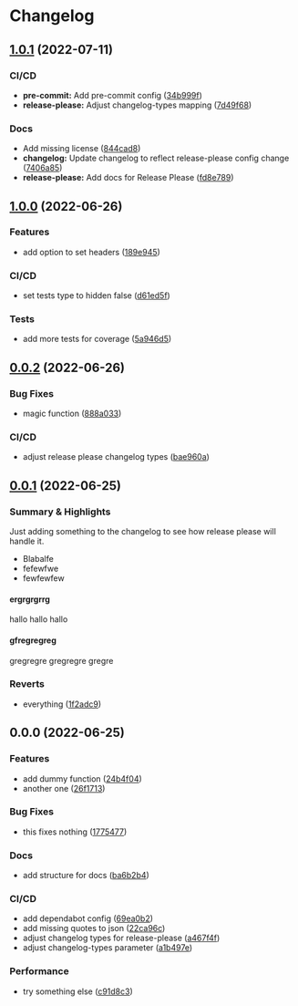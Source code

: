 # Changelog

## [1.0.1](https://github.com/trallnag/testbench-release-please/compare/v1.0.0...v1.0.1) (2022-07-11)


### CI/CD

* **pre-commit:** Add pre-commit config ([34b999f](https://github.com/trallnag/testbench-release-please/commit/34b999f495506223db282ada344d2a887bb07ab4))
* **release-please:** Adjust changelog-types mapping ([7d49f68](https://github.com/trallnag/testbench-release-please/commit/7d49f68620522a005b96eb055c7bce863c9904ff))


### Docs

* Add missing license ([844cad8](https://github.com/trallnag/testbench-release-please/commit/844cad879a2ac423c4a1411351411ab406e44fba))
* **changelog:** Update changelog to reflect release-please config change ([7406a85](https://github.com/trallnag/testbench-release-please/commit/7406a857b4fd9ee7af0e6528bfaf794cdbfa303c))
* **release-please:** Add docs for Release Please ([fd8e789](https://github.com/trallnag/testbench-release-please/commit/fd8e789116411359c52f8b8e46c7efb25599a728))

## [1.0.0](https://github.com/trallnag/testbench-release-please/compare/v0.0.2...v1.0.0) (2022-06-26)


### Features

* add option to set headers ([189e945](https://github.com/trallnag/testbench-release-please/commit/189e945fb2b1abab4cffce545352226e220590af))


### CI/CD

* set tests type to hidden false ([d61ed5f](https://github.com/trallnag/testbench-release-please/commit/d61ed5f23ff65c516759d2230b2667741fbe3d7f))


### Tests

* add more tests for coverage ([5a946d5](https://github.com/trallnag/testbench-release-please/commit/5a946d535cb8d0173d970966c41dd85ad26061fd))

## [0.0.2](https://github.com/trallnag/testbench-release-please/compare/v0.0.1...v0.0.2) (2022-06-26)


### Bug Fixes

* magic function ([888a033](https://github.com/trallnag/testbench-release-please/commit/888a0330a38615858bf0dc4b36835af444a915c8))

### CI/CD

* adjust release please changelog types ([bae960a](https://github.com/trallnag/testbench-release-please/commit/bae960ad97d6f2444a520384d21fc120f7670318))

## [0.0.1](https://github.com/trallnag/testbench-release-please/compare/v0.0.0...v0.0.1) (2022-06-25)


### Summary & Highlights

Just adding something to the changelog to see how release please will handle it.

- Blabalfe
- fefewfwe
- fewfewfew


#### ergrgrgrrg

hallo hallo hallo


#### gfregregreg

gregregre
gregregre
gregre


### Reverts

* everything ([1f2adc9](https://github.com/trallnag/testbench-release-please/commit/1f2adc9cee92b97d361fbaa173612f7d43f81212))

## 0.0.0 (2022-06-25)


### Features

* add dummy function ([24b4f04](https://github.com/trallnag/testbench-release-please/commit/24b4f04b514a36302122f8346091ec54617fb4b0))
* another one ([26f1713](https://github.com/trallnag/testbench-release-please/commit/26f1713a519636bcdd171b95ea16dc1fbd2c561c))


### Bug Fixes

* this fixes nothing ([1775477](https://github.com/trallnag/testbench-release-please/commit/1775477183f5249946fd4f67dddcd3c0546a92d7))


### Docs

* add structure for docs ([ba6b2b4](https://github.com/trallnag/testbench-release-please/commit/ba6b2b43283e5f5593f99fac5ca88b9f4828b7e5))


### CI/CD

* add dependabot config ([69ea0b2](https://github.com/trallnag/testbench-release-please/commit/69ea0b205d85e604b16afc9998f43796da6981e2))
* add missing quotes to json ([22ca96c](https://github.com/trallnag/testbench-release-please/commit/22ca96c2796994bf11d9647eb94769baddcee09b))
* adjust changelog types for release-please ([a467f4f](https://github.com/trallnag/testbench-release-please/commit/a467f4f7d206ac79da560e8feac5e39fbd5e714f))
* adjust changelog-types parameter ([a1b497e](https://github.com/trallnag/testbench-release-please/commit/a1b497ee0e99f1882384ecbc9b6ee676f38b774b))


### Performance

* try something else ([c91d8c3](https://github.com/trallnag/testbench-release-please/commit/c91d8c3d80305ac65a107b5b6ffe119b757b29e1))
